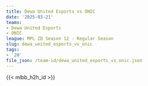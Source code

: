 ```yaml
---
title: Dewa United Esports vs ONIC
date: '2025-03-21'
teams:
- Dewa United Esports
- ONIC
league: MPL ID Season 12 - Regular Season
slug: dewa_united_esports_vs_onic
tags:
- '20'
file_json: /team-id/dewa_united_esports_vs_onic.json
---
```


{{< mlbb_h2h_id >}}
